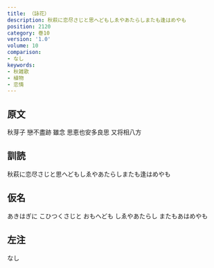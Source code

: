 ```yaml
---
title: （詠花）
description: 秋萩に恋尽さじと思へどもしゑやあたらしまたも逢はめやも
position: 2120
category: 巻10
version: '1.0'
volume: 10
comparison:
- なし
keywords:
- 秋雑歌
- 植物
- 恋情
---
```


## 原文

秋芽子 戀不盡跡 雖念 思恵也安多良思 又将相八方

## 訓読

秋萩に恋尽さじと思へどもしゑやあたらしまたも逢はめやも

## 仮名

あきはぎに こひつくさじと おもへども しゑやあたらし またもあはめやも

## 左注

なし
